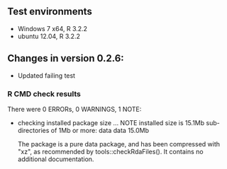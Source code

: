 ## Test environments
* Windows 7 x64, R 3.2.2
* ubuntu 12.04, R 3.2.2

## Changes in version 0.2.6:

* Updated failing test

### R CMD check results

There were 0 ERRORs, 0 WARNINGS, 1 NOTE:

* checking installed package size ... NOTE
  installed size is 15.1Mb
  sub-directories of 1Mb or more:
    data  data  15.0Mb

  The package is a pure data package, and has been compressed with "xz", as
  recommended by tools::checkRdaFiles(). It contains no additional
  documentation.
